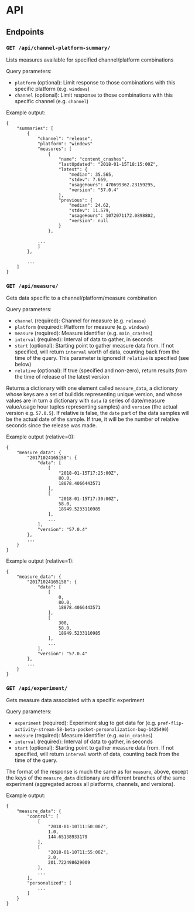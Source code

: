 # API

## Endpoints

### `GET /api/channel-platform-summary/`

Lists measures available for specified channel/platform combinations

Query parameters:

* `platform` (optional): Limit response to those combinations with
  this specific platform (e.g. `windows`)
* `channel` (optional): Limit response to those combinations with
  this specific channel (e.g. `channel`)

Example output:

```
{
    "summaries": [
        {
            "channel": "release",
            "platform": "windows"
            "measures": [
                {
                    "name": "content_crashes",
                    "lastUpdated": "2018-01-15T18:15:00Z",
                    "latest": {
                        "median": 35.565,
                        "stdev": 7.669,
                        "usageHours": 470699362.23159295,
                        "version": "57.0.4"
                    },
                    "previous": {
                        "median": 24.62,
                        "stdev": 11.579,
                        "usageHours": 1072071172.0898802,
                        "version": null
                    }
                },

            ...
            ]
        },

        ...
    ]
}
```

### `GET /api/measure/`

Gets data specific to a channel/platform/measure combination

Query parameters:

* `channel` (required): Channel for measure (e.g. `release`)
* `platform` (required): Platform for measure (e.g. `windows`)
* `measure` (required): Measure identifier (e.g. `main_crashes`)
* `interval` (required): Interval of data to gather, in seconds
* `start` (optional): Starting point to gather measure data from. If
  not specified, will return `interval` worth of data, counting back
  from the time of the query. This parameter is ignored if `relative`
  is specified (see below)
* `relative` (optional): If true (specified and non-zero), return results
  *from* the time of release of the latest version

Returns a dictionary with one element called `measure_data`, a dictionary
whose keys are a set of buildids representing unique version, and whose
values are in turn a dictionary with `data` (a series of date/measure
value/usage hour tuples representing samples) and `version` (the actual
version e.g. `57.0.5`). If relative is false, the `date` part of the data
samples will be the actual date of the sample. If true, it will be the number
of relative seconds since the release was made.

Example output (relative=0):

```
{
    "measure_data": {
        "20171024165158": {
            "data": [
                [
                    "2018-01-15T17:25:00Z",
                    80.0,
                    18878.4066443571
                ],
                [
                    "2018-01-15T17:30:00Z",
                    58.0,
                    18949.5233110985
                ],
                ...
            ],
            "version": "57.0.4"
        },
        ...
    }
}
```

Example output (relative=1):

```
{
    "measure_data": {
        "20171024165158": {
            "data": [
                [
                    0,
                    80.0,
                    18878.4066443571
                ],
                [
                    300,
                    58.0,
                    18949.5233110985
                ],
                ...
            ],
            "version": "57.0.4"
        },
        ...
    }
}
```

### `GET /api/experiment/`

Gets measure data associated with a specific experiment

Query parameters:

* `experiment` (required): Experiment slug to get data for (e.g.
  `pref-flip-activity-stream-58-beta-pocket-personalization-bug-1425490`)
* `measure` (required): Measure identifier (e.g. `main_crashes`)
* `interval` (required): Interval of data to gather, in seconds
* `start` (optional): Starting point to gather measure data from. If
  not specified, will return `interval` worth of data, counting back
  from the time of the query.

The format of the response is much the same as for `measure`, above,
except the keys of the `measure_data` dictionary are different
branches of the same experiment (aggregated across all platforms,
channels, and versions).

Example output:

```
{
    "measure_data": {
        "control": [
            [
                "2018-01-10T11:50:00Z",
                1.0,
                144.65138933179
            ],
            [
                "2018-01-10T11:55:00Z",
                2.0,
                201.722498629009
            ],
            ...
        ],
        "personalized": [
            ...
        ]
    }
}
```